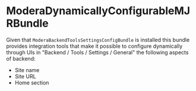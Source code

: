 # ModeraDynamicallyConfigurableMJRBundle

Given that `ModeraBackendToolsSettingsConfigBundle` is installed this bundle provides integration tools that make it possible
to configure dynamically through UIs in "Backend / Tools / Settings / General" the following aspects of backend:

 * Site name
 * Site URL
 * Home section